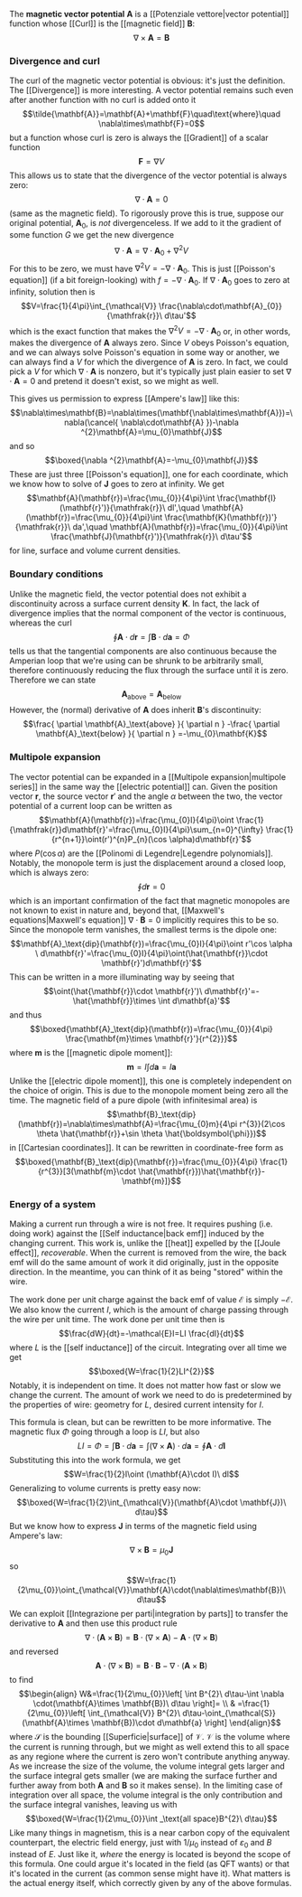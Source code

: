 The **magnetic vector potential** $\mathbf{A}$ is a [[Potenziale vettore|vector potential]] function whose [[Curl]] is the [[magnetic field]] $\mathbf{B}$:
$$\nabla\times\mathbf{A}=\mathbf{B}$$
### Divergence and curl
The curl of the magnetic vector potential is obvious: it's just the definition. The [[Divergence]] is more interesting. A vector potential remains such even after another function with no curl is added onto it
$$\tilde{\mathbf{A}}=\mathbf{A}+\mathbf{F}\quad\text{where}\quad \nabla\times\mathbf{F}=0$$
but a function whose curl is zero is always the [[Gradient]] of a scalar function
$$\mathbf{F}=\nabla V$$
This allows us to state that the divergence of the vector potential is always zero:
$$\nabla\cdot\mathbf{A}=0$$
(same as the magnetic field). To rigorously prove this is true, suppose our original potential, $\mathbf{A}_{0}$, is *not* divergenceless. If we add to it the gradient of some function $G$ we get the new divergence
$$\nabla\cdot\mathbf{A}=\nabla\cdot\mathbf{A}_{0}+\nabla ^{2}V$$
For this to be zero, we must have $\nabla ^{2}V=-\nabla\cdot\mathbf{A}_{0}$. This is just [[Poisson's equation]] (if a bit foreign-looking) with $f=-\nabla\cdot\mathbf{A}_{0}$. If $\nabla\cdot\mathbf{A}_{0}$ goes to zero at infinity, solution then is
$$V=\frac{1}{4\pi}\int_{\mathcal{V}} \frac{\nabla\cdot\mathbf{A}_{0}}{\mathfrak{r}}\ d\tau'$$
which is the exact function that makes the $\nabla ^{2}V=-\nabla\cdot\mathbf{A}_{0}$ or, in other words, makes the divergence of $\mathbf{A}$ always zero. Since $V$ obeys Poisson's equation, and we can always solve Poisson's equation in some way or another, we can always find a $V$ for which the divergence of $\mathbf{A}$ is zero. In fact, we could pick a $V$ for which $\nabla\cdot\mathbf{A}$ is nonzero, but it's typically just plain easier to set $\nabla\cdot\mathbf{A}=0$ and pretend it doesn't exist, so we might as well.

This gives us permission to express [[Ampere's law]] like this:
$$\nabla\times\mathbf{B}=\nabla\times(\mathbf{\nabla\times\mathbf{A}})=\nabla(\cancel{ \nabla\cdot\mathbf{A} })-\nabla ^{2}\mathbf{A}=\mu_{0}\mathbf{J}$$
and so
$$\boxed{\nabla ^{2}\mathbf{A}=-\mu_{0}\mathbf{J}}$$
These are just three [[Poisson's equation]], one for each coordinate, which we know how to solve of $\mathbf{J}$ goes to zero at infinity. We get
$$\mathbf{A}(\mathbf{r})=\frac{\mu_{0}}{4\pi}\int \frac{\mathbf{I}(\mathbf{r}')}{\mathfrak{r}}\ dl',\quad \mathbf{A}(\mathbf{r})=\frac{\mu_{0}}{4\pi}\int \frac{\mathbf{K}(\mathbf{r})'}{\mathfrak{r}}\ da',\quad \mathbf{A}(\mathbf{r})=\frac{\mu_{0}}{4\pi}\int \frac{\mathbf{J}(\mathbf{r}')}{\mathfrak{r}}\ d\tau'$$
for line, surface and volume current densities.
### Boundary conditions
Unlike the magnetic field, the vector potential does not exhibit a discontinuity across a surface current density $\mathbf{K}$. In fact, the lack of divergence implies that the normal component of the vector is continuous, whereas the curl
$$\oint \mathbf{A}\cdot d\mathbf{r}=\int \mathbf{B}\cdot d\mathbf{a}=\Phi$$
tells us that the tangential components are also continuous because the Amperian loop that we're using can be shrunk to be arbitrarily small, therefore continuously reducing the flux through the surface until it is zero. Therefore we can state
$$\mathbf{A}_\text{above}=\mathbf{A}_\text{below}$$
However, the (normal) derivative of $\mathbf{A}$ does inherit $\mathbf{B}$'s discontinuity:
$$\frac{ \partial \mathbf{A}_\text{above} }{ \partial n } -\frac{ \partial \mathbf{A}_\text{below} }{ \partial n } =-\mu_{0}\mathbf{K}$$
### Multipole expansion
The vector potential can be expanded in a [[Multipole expansion|multipole series]] in the same way the [[electric potential]] can. Given the position vector $\mathbf{r}$, the source vector $\mathbf{r}'$ and the angle $\alpha$ between the two, the vector potential of a current loop can be written as
$$\mathbf{A}(\mathbf{r})=\frac{\mu_{0}I}{4\pi}\oint \frac{1}{\mathfrak{r}}d\mathbf{r}'=\frac{\mu_{0}I}{4\pi}\sum_{n=0}^{\infty} \frac{1}{r^{n+1}}\oint(r')^{n}P_{n}(\cos \alpha)d\mathbf{r}'$$
where $P(\cos \alpha)$ are the [[Polinomi di Legendre|Legendre polynomials]]. Notably, the monopole term is just the displacement around a closed loop, which is always zero:
$$\oint d\mathbf{r}=0$$
which is an important confirmation of the fact that magnetic monopoles are not known to exist in nature and, beyond that, [[Maxwell's equations|Maxwell's equation]] $\nabla\cdot\mathbf{B}=0$ implicitly requires this to be so. Since the monopole term vanishes, the smallest terms is the dipole one:
$$\mathbf{A}_\text{dip}(\mathbf{r})=\frac{\mu_{0}I}{4\pi}\oint r'\cos \alpha \ d\mathbf{r}'=\frac{\mu_{0}I}{4\pi}\oint(\hat{\mathbf{r}}\cdot \mathbf{r}')d\mathbf{r}'$$
This can be written in a more illuminating way by seeing that
$$\oint(\hat{\mathbf{r}}\cdot \mathbf{r}')\ d\mathbf{r}'=-\hat{\mathbf{r}}\times \int d\mathbf{a}'$$
and thus
$$\boxed{\mathbf{A}_\text{dip}(\mathbf{r})=\frac{\mu_{0}}{4\pi} \frac{\mathbf{m}\times \mathbf{r}'}{r^{2}}}$$
where $\mathbf{m}$ is the [[magnetic dipole moment]]:
$$\mathbf{m}=I\int d\mathbf{a}=I\mathbf{a}$$
Unlike the [[electric dipole moment]], this one is completely independent on the choice of origin. This is due to the monopole moment being zero all the time. The magnetic field of a pure dipole (with infinitesimal area) is
$$\mathbf{B}_\text{dip}(\mathbf{r})=\nabla\times\mathbf{A}=\frac{\mu_{0}m}{4\pi r^{3}}(2\cos \theta \hat{\mathbf{r}}+\sin \theta \hat{\boldsymbol{\phi}})$$
in [[Cartesian coordinates]]. It can be rewritten in coordinate-free form as
$$\boxed{\mathbf{B}_\text{dip}(\mathbf{r})=\frac{\mu_{0}}{4\pi} \frac{1}{r^{3}}[3(\mathbf{m}\cdot \hat{\mathbf{r}})\hat{\mathbf{r}}-\mathbf{m}]}$$
### Energy of a system
Making a current run through a wire is not free. It requires pushing (i.e. doing work) against the [[Self inductance|back emf]] induced by the changing current. This work is, unlike the [[heat]] expelled by the [[Joule effect]], *recoverable*. When the current is removed from the wire, the back emf will do the same amount of work it did originally, just in the opposite direction. In the meantime, you can think of it as being "stored" within the wire.

The work done per unit charge against the back emf of value $\mathcal{E}$ is simply $-\mathcal{E}$. We also know the current $I$, which is the amount of charge passing through the wire per unit time. The work done per unit time then is
$$\frac{dW}{dt}=-\mathcal{E}I=LI \frac{dI}{dt}$$
where $L$ is the [[self inductance]] of the circuit. Integrating over all time we get
$$\boxed{W=\frac{1}{2}LI^{2}}$$
Notably, it is independent on time. It does not matter how fast or slow we change the current. The amount of work we need to do is predetermined by the properties of wire: geometry for $L$, desired current intensity for $I$.

This formula is clean, but can be rewritten to be more informative. The magnetic flux $\Phi$ going through a loop is $LI$, but also
$$LI=\Phi=\int \mathbf{B}\cdot d\mathbf{a}=\int(\nabla\times\mathbf{A})\cdot d\mathbf{a}=\oint \mathbf{A}\cdot d\mathbf{I}$$
Substituting this into the work formula, we get
$$W=\frac{1}{2}I\oint (\mathbf{A}\cdot I)\ dl$$
Generalizing to volume currents is pretty easy now:
$$\boxed{W=\frac{1}{2}\int_{\mathcal{V}}(\mathbf{A}\cdot \mathbf{J})\ d\tau}$$
But we know how to express $\mathbf{J}$ in terms of the magnetic field using Ampere's law:
$$\nabla\times\mathbf{B}=\mu_{0}\mathbf{J}$$
so
$$W=\frac{1}{2\mu_{0}}\oint_{\mathcal{V}}\mathbf{A}\cdot(\nabla\times\mathbf{B})\ d\tau$$
We can exploit [[Integrazione per parti|integration by parts]] to transfer the derivative to $\mathbf{A}$ and then use this product rule
$$\nabla \cdot(\mathbf{A}\times \mathbf{B})=\mathbf{B}\cdot(\nabla\times\mathbf{A})-\mathbf{A}\cdot(\nabla\times\mathbf{B})$$
and reversed
$$\mathbf{A}\cdot(\nabla\times\mathbf{B})=\mathbf{B}\cdot \mathbf{B}-\nabla \cdot(\mathbf{A}\times \mathbf{B})$$
to find
$$\begin{align}
W&=\frac{1}{2\mu_{0}}\left[ \int B^{2}\ d\tau-\int \nabla \cdot(\mathbf{A}\times \mathbf{B})\ d\tau \right]= \\
 & =\frac{1}{2\mu_{0}}\left[ \int_{\mathcal{V}} B^{2}\ d\tau-\oint_{\mathcal{S}} (\mathbf{A}\times \mathbf{B})\cdot d\mathbf{a} \right]
\end{align}$$
where $\mathcal{S}$ is the bounding [[Superficie|surface]] of $\mathcal{V}$. $\mathcal{V}$ is the volume where the current is running through, but we might as well extend this to all space as any regione where the current is zero won't contribute anything anyway. As we increase the size of the volume, the volume integral gets larger and the surface integral gets smaller (we are making the surface further and further away from both $\mathbf{A}$ and $\mathbf{B}$ so it makes sense). In the limiting case of integration over all space, the volume integral is the only contribution and the surface integral vanishes, leaving us with
$$\boxed{W=\frac{1}{2\mu_{0}}\int _\text{all space}B^{2}\  d\tau}$$
Like many things in magnetism, this is a near carbon copy of the equivalent counterpart, the electric field energy, just with $1/\mu_{0}$ instead of $\varepsilon_{0}$ and $B$ instead of $E$. Just like it, *where* the energy is located is beyond the scope of this formula. One could argue it's located in the field (as QFT wants) or that it's located in the current (as common sense might have it). What matters is the actual energy itself, which correctly given by any of the above formulas.